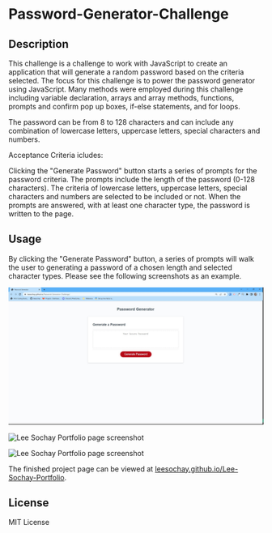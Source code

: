# Password-Generator-Challenge

## Description

This challenge is a challenge to work with JavaScript to create an application that will generate a random password based on the criteria selected. The focus for this challenge is to power the password generator using JavaScript. Many methods were employed during this challenge including variable declaration, arrays and array methods, functions, prompts and confirm pop up boxes, if-else statements, and for loops.

The password can be from 8 to 128 characters and can include any combination of lowercase letters, uppercase letters, special characters and numbers.

Acceptance Criteria icludes:

Clicking the "Generate Password" button starts a series of prompts for the password criteria.
The prompts include the length of the password (0-128 characters).
The criteria of lowercase letters, uppercase letters, special characters and numbers are selected to be included or not.
When the prompts are answered, with at least one character type, the password is written to the page.

## Usage

By clicking the "Generate Password" button, a series of prompts will walk the user to generating a password of a chosen length and selected character types. Please see the following screenshots as an example.

![Lee Sochay Password Generator Homepage screenshot](assets/Challenge3Home.jpg)

![Lee Sochay Portfolio page screenshot](assets/images/LeeSochayPortfolioScreenshot.jpg)

![Lee Sochay Portfolio page screenshot](assets/images/LeeSochayPortfolioScreenshot.jpg)

The finished project page can be viewed at [leesochay.github.io/Lee-Sochay-Portfolio](https://leesochay.github.io/Lee-Sochay-Portfolio/).

## License

MIT License
